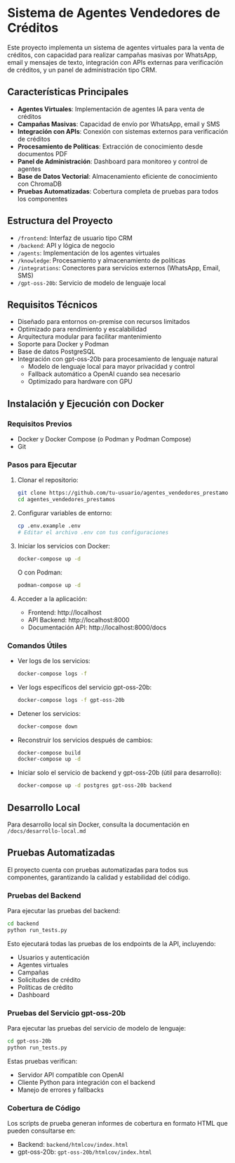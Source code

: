 # Sistema de Agentes Vendedores de Créditos

Este proyecto implementa un sistema de agentes virtuales para la venta de créditos, con capacidad para realizar campañas masivas por WhatsApp, email y mensajes de texto, integración con APIs externas para verificación de créditos, y un panel de administración tipo CRM.

## Características Principales

- **Agentes Virtuales**: Implementación de agentes IA para venta de créditos
- **Campañas Masivas**: Capacidad de envío por WhatsApp, email y SMS
- **Integración con APIs**: Conexión con sistemas externos para verificación de créditos
- **Procesamiento de Políticas**: Extracción de conocimiento desde documentos PDF
- **Panel de Administración**: Dashboard para monitoreo y control de agentes
- **Base de Datos Vectorial**: Almacenamiento eficiente de conocimiento con ChromaDB
- **Pruebas Automatizadas**: Cobertura completa de pruebas para todos los componentes

## Estructura del Proyecto

- `/frontend`: Interfaz de usuario tipo CRM
- `/backend`: API y lógica de negocio
- `/agents`: Implementación de los agentes virtuales
- `/knowledge`: Procesamiento y almacenamiento de políticas
- `/integrations`: Conectores para servicios externos (WhatsApp, Email, SMS)
- `/gpt-oss-20b`: Servicio de modelo de lenguaje local

## Requisitos Técnicos

- Diseñado para entornos on-premise con recursos limitados
- Optimizado para rendimiento y escalabilidad
- Arquitectura modular para facilitar mantenimiento
- Soporte para Docker y Podman
- Base de datos PostgreSQL
- Integración con gpt-oss-20b para procesamiento de lenguaje natural
  - Modelo de lenguaje local para mayor privacidad y control
  - Fallback automático a OpenAI cuando sea necesario
  - Optimizado para hardware con GPU

## Instalación y Ejecución con Docker

### Requisitos Previos

- Docker y Docker Compose (o Podman y Podman Compose)
- Git

### Pasos para Ejecutar

1. Clonar el repositorio:
   ```bash
   git clone https://github.com/tu-usuario/agentes_vendedores_prestamos.git
   cd agentes_vendedores_prestamos
   ```

2. Configurar variables de entorno:
   ```bash
   cp .env.example .env
   # Editar el archivo .env con tus configuraciones
   ```

3. Iniciar los servicios con Docker:
   ```bash
   docker-compose up -d
   ```
   
   O con Podman:
   ```bash
   podman-compose up -d
   ```

4. Acceder a la aplicación:
   - Frontend: http://localhost
   - API Backend: http://localhost:8000
   - Documentación API: http://localhost:8000/docs

### Comandos Útiles

- Ver logs de los servicios:
  ```bash
  docker-compose logs -f
  ```

- Ver logs específicos del servicio gpt-oss-20b:
  ```bash
  docker-compose logs -f gpt-oss-20b
  ```

- Detener los servicios:
  ```bash
  docker-compose down
  ```

- Reconstruir los servicios después de cambios:
  ```bash
  docker-compose build
  docker-compose up -d
  ```

- Iniciar solo el servicio de backend y gpt-oss-20b (útil para desarrollo):
  ```bash
  docker-compose up -d postgres gpt-oss-20b backend
  ```

## Desarrollo Local

Para desarrollo local sin Docker, consulta la documentación en `/docs/desarrollo-local.md`

## Pruebas Automatizadas

El proyecto cuenta con pruebas automatizadas para todos sus componentes, garantizando la calidad y estabilidad del código.

### Pruebas del Backend

Para ejecutar las pruebas del backend:

```bash
cd backend
python run_tests.py
```

Esto ejecutará todas las pruebas de los endpoints de la API, incluyendo:
- Usuarios y autenticación
- Agentes virtuales
- Campañas
- Solicitudes de crédito
- Políticas de crédito
- Dashboard

### Pruebas del Servicio gpt-oss-20b

Para ejecutar las pruebas del servicio de modelo de lenguaje:

```bash
cd gpt-oss-20b
python run_tests.py
```

Estas pruebas verifican:
- Servidor API compatible con OpenAI
- Cliente Python para integración con el backend
- Manejo de errores y fallbacks

### Cobertura de Código

Los scripts de prueba generan informes de cobertura en formato HTML que pueden consultarse en:
- Backend: `backend/htmlcov/index.html`
- gpt-oss-20b: `gpt-oss-20b/htmlcov/index.html`